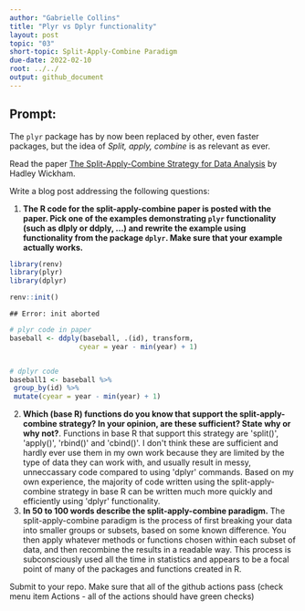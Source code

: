```yaml
---
author: "Gabrielle Collins"
title: "Plyr vs Dplyr functionality"
layout: post
topic: "03"
short-topic: Split-Apply-Combine Paradigm
due-date: 2022-02-10
root: ../../
output: github_document
---
```


## Prompt:

The `plyr` package has by now been replaced by other, even faster packages, but the idea of *Split, apply, combine* is as relevant as ever.

Read the paper [The Split-Apply-Combine Strategy for Data Analysis](https://www.jstatsoft.org/article/view/v040i01) by Hadley Wickham.


Write a blog post addressing the following questions: 

1. **The R code for the split-apply-combine paper is posted with the paper. Pick one of the examples demonstrating `plyr` functionality (such as dlply or ddply, ...) and rewrite the example using functionality from the package `dplyr`. Make sure that your example actually works.**

```r
library(renv)
library(plyr)
library(dplyr)
```

```r
renv::init()
```

```
## Error: init aborted
```
 
 ```r
 # plyr code in paper
 baseball <- ddply(baseball, .(id), transform, 
                  cyear = year - min(year) + 1)
 
 
 # dplyr code
 baseball1 <- baseball %>%
  group_by(id) %>%
  mutate(cyear = year - min(year) + 1)
 ```

2. **Which (base R) functions do you know that support the split-apply-combine strategy? In your opinion, are these sufficient? State why or why not?**. 
Functions in base R that support this strategy are 'split()', 'apply()', 'rbind()' and 'cbind()'. I don't think these are sufficient and hardly ever use them in my own work because they are limited by the type of data they can work with, and usually result in messy, unneccassary code compared to using 'dplyr' commands. Based on my own experience, the majority of code written using the split-apply-combine strategy in base R can be written much more quickly and efficiently using 'dplyr' functionality. 
3. **In 50 to 100 words describe the split-apply-combine paradigm.**
 The split-apply-combine paradigm is the process of first breaking your data into smaller groups or subsets, based on some known difference. You then apply whatever methods or functions chosen within each subset of data, and then recombine the results in a readable way. This process is subconsciously used all the time in statistics and appears to be a focal point of many of the packages and functions created in R.

Submit to your repo. Make sure that all of the github actions pass (check menu item Actions - all of the actions should have green checks)

